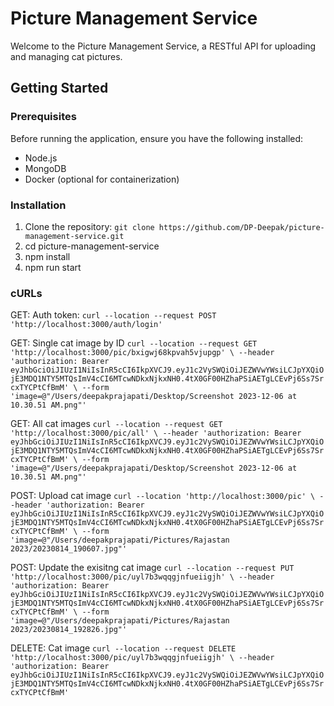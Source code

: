 # Picture Management Service

Welcome to the Picture Management Service, a RESTful API for uploading and managing cat pictures.

## Getting Started

### Prerequisites

Before running the application, ensure you have the following installed:

- Node.js
- MongoDB
- Docker (optional for containerization)

### Installation

1. Clone the repository: `git clone https://github.com/DP-Deepak/picture-management-service.git`
2. cd picture-management-service
3. npm install
4. npm run start

### cURLs
GET: Auth token: 
`
curl --location --request POST 'http://localhost:3000/auth/login'
`

GET: Single cat image by ID
`curl --location --request GET 'http://localhost:3000/pic/bxigwj68kpvah5vjupgp' \
--header 'authorization: Bearer eyJhbGciOiJIUzI1NiIsInR5cCI6IkpXVCJ9.eyJ1c2VySWQiOiJEZWVwYWsiLCJpYXQiOjE3MDQ1NTY5MTQsImV4cCI6MTcwNDkxNjkxNH0.4tX0GF00HZhaPSiAETgLCEvPj6Ss7SrcxTYCPtCfBmM' \
--form 'image=@"/Users/deepakprajapati/Desktop/Screenshot 2023-12-06 at 10.30.51 AM.png"'
`

GET: All cat images
`
curl --location --request GET 'http://localhost:3000/pic/all' \
--header 'authorization: Bearer eyJhbGciOiJIUzI1NiIsInR5cCI6IkpXVCJ9.eyJ1c2VySWQiOiJEZWVwYWsiLCJpYXQiOjE3MDQ1NTY5MTQsImV4cCI6MTcwNDkxNjkxNH0.4tX0GF00HZhaPSiAETgLCEvPj6Ss7SrcxTYCPtCfBmM' \
--form 'image=@"/Users/deepakprajapati/Desktop/Screenshot 2023-12-06 at 10.30.51 AM.png"'
`

POST: Upload cat image
`
curl --location 'http://localhost:3000/pic' \
--header 'authorization: Bearer eyJhbGciOiJIUzI1NiIsInR5cCI6IkpXVCJ9.eyJ1c2VySWQiOiJEZWVwYWsiLCJpYXQiOjE3MDQ1NTY5MTQsImV4cCI6MTcwNDkxNjkxNH0.4tX0GF00HZhaPSiAETgLCEvPj6Ss7SrcxTYCPtCfBmM' \
--form 'image=@"/Users/deepakprajapati/Pictures/Rajastan 2023/20230814_190607.jpg"'
`

POST: Update the exisitng cat image
`
curl --location --request PUT 'http://localhost:3000/pic/uyl7b3wqqgjnfueiigjh' \
--header 'authorization: Bearer eyJhbGciOiJIUzI1NiIsInR5cCI6IkpXVCJ9.eyJ1c2VySWQiOiJEZWVwYWsiLCJpYXQiOjE3MDQ1NTY5MTQsImV4cCI6MTcwNDkxNjkxNH0.4tX0GF00HZhaPSiAETgLCEvPj6Ss7SrcxTYCPtCfBmM' \
--form 'image=@"/Users/deepakprajapati/Pictures/Rajastan 2023/20230814_192826.jpg"'
`

DELETE: Cat image
`
curl --location --request DELETE 'http://localhost:3000/pic/uyl7b3wqqgjnfueiigjh' \
--header 'authorization: Bearer eyJhbGciOiJIUzI1NiIsInR5cCI6IkpXVCJ9.eyJ1c2VySWQiOiJEZWVwYWsiLCJpYXQiOjE3MDQ1NTY5MTQsImV4cCI6MTcwNDkxNjkxNH0.4tX0GF00HZhaPSiAETgLCEvPj6Ss7SrcxTYCPtCfBmM'
`
